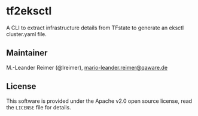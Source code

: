 # tf2eksctl

A CLI to extract infrastructure details from TFstate to generate an eksctl cluster.yaml file.

## Maintainer

M.-Leander Reimer (@lreimer), <mario-leander.reimer@qaware.de>

## License

This software is provided under the Apache v2.0 open source license, read the `LICENSE`
file for details.

